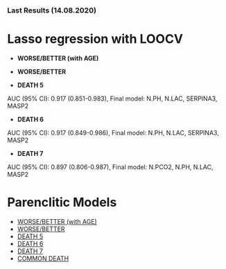 ### Last Results (14.08.2020)
# Lasso regression with LOOCV
- **WORSE/BETTER (with AGE)** 

- **WORSE/BETTER**
- **DEATH 5**

AUC (95% CI): 0.917 (0.851-0.983), Final model: N.PH, N.LAC, SERPINA3, MASP2
- **DEATH 6**

AUC (95% CI): 0.917 (0.849-0.986), Final model: N.PH, N.LAC, SERPINA3, MASP2
- **DEATH 7**

AUC (95% CI): 0.897 (0.806-0.987), Final model: N.PCO2, N.PH, N.LAC, MASP2

# Parenclitic Models
- [WORSE/BETTER (with AGE)](WA.md)
- [WORSE/BETTER](A.md)
- [DEATH 5](DEATH5.md)
- [DEATH 6](DEATH6.md)
- [DEATH 7](DEATH7.md)
- [COMMON DEATH](COMMON_DEATH.md)
